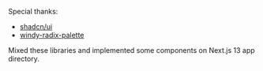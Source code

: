 Special thanks:
- [shadcn/ui](https://ui.shadcn.com/)
- [windy-radix-palette](https://github.com/brattonross/windy-radix-palette)

Mixed these libraries and implemented some components on Next.js 13 app directory.
